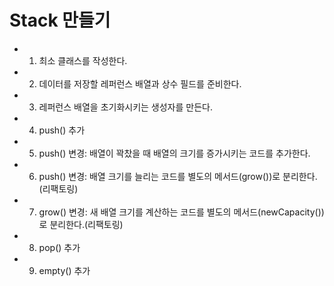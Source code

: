 # Stack 만들기

- 1) 최소 클래스를 작성한다.
- 2) 데이터를 저장할 레퍼런스 배열과 상수 필드를 준비한다.
- 3) 레퍼런스 배열을 초기화시키는 생성자를 만든다. 
- 4) push() 추가
- 5) push() 변경: 배열이 꽉찼을 때 배열의 크기를 증가시키는 코드를 추가한다.
- 6) push() 변경: 배열 크기를 늘리는 코드를 별도의 메서드(grow())로 분리한다.(리팩토링)
- 7) grow() 변경: 새 배열 크기를 계산하는 코드를 별도의 메서드(newCapacity())로 분리한다.(리팩토링)
- 8) pop() 추가
- 9) empty() 추가

